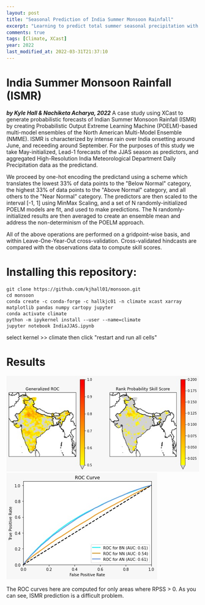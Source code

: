 ```yaml
---
layout: post
title: "Seasonal Prediction of India Summer Monsoon Rainfall"
excerpt: "Learning to predict total summer seasonal precipitation with Extreme Learning Machine (ELM) "
comments: true
tags: [Climate, XCast]
year: 2022
last_modified_at: 2022-03-31T21:37:10
---
```


# India Summer Monsoon Rainfall (ISMR)
***by Kyle Hall & Nachiketa Acharya, 2022***
A case study using XCast to generate probabilistic forecasts of Indian Summer Monsoon Rainfall (ISMR) by creating Probabilistic Output Extreme Learning Machine (POELM)-based multi-model ensembles of the North American Multi-Model Ensemble (NMME). ISMR is characterized by intense rain over India onsetting around June, and receeding around September. For the purposes of this study we take May-initialized, Lead-1 forecasts of the JJAS season as predictors, and aggregated High-Resolution India Meteorological Department Daily Precipitation data as the predictand. 

We proceed by one-hot encoding the predictand using a scheme which translates the lowest 33% of data points to the "Below Normal" category, the highest 33% of data points to the "Above Normal" category, and all others to the "Near Normal" category. The predictors are then scaled to the interval [-1, 1] using MinMax Scaling, and a set of N randomly-initialized POELM models are fit, and used to make predictions. The N randomly-initialized results are then averaged to create an ensemble mean and address the non-determinism of the POELM approach. 

All of the above operations are performed on a gridpoint-wise basis, and within Leave-One-Year-Out cross-validation. Cross-validated hindcasts are compared with the observations data to compute skill scores. 

# Installing this repository: 

```
git clone https://github.com/kjhall01/monsoon.git
cd monsoon
conda create -c conda-forge -c hallkjc01 -n climate xcast xarray matplotlib pandas numpy cartopy jupyter
conda activate climate 
python -m ipykernel install --user --name=climate
jupyter notebook IndiaJJAS.ipynb
```

select kernel >> climate
then click "restart and run all cells" 

# Results
![generalized ROC & RPSS](https://raw.githubusercontent.com/kjhall01/monsoon/main/1f04c617-a650-410e-8c1b-5485b4d30c99.jpg)
![ROC curves](https://raw.githubusercontent.com/kjhall01/monsoon/main/612ac28a-f331-416e-b7f4-6fead21740c5.jpg)

The ROC curves here are computed for only areas where RPSS > 0. As you can see, ISMR prediction is a difficult problem.
